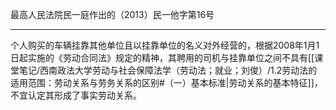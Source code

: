 最高人民法院民一庭作出的（2013）民一他字第16号
___
个人购买的车辆挂靠其他单位且以挂靠单位的名义对外经营的，根据2008年1月1日起实施的《劳动合同法》规定的精神，其聘用的司机与挂靠单位之间不具有[[课堂笔记/西南政法大学劳动与社会保障法学（劳动法；就业；刘俊）/1.2劳动法的适用范围：劳动关系与劳务关系的区别#（一）基本标准|劳动关系的基本特征]]，不宜认定其形成了事实劳动关系。